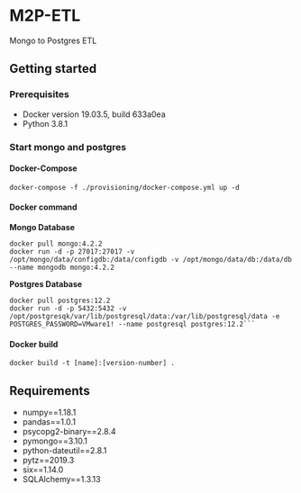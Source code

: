 # M2P-ETL
Mongo to Postgres ETL

## Getting started
### Prerequisites
- Docker version 19.03.5, build 633a0ea
- Python 3.8.1

### Start mongo and postgres
#### Docker-Compose 
```shell script
docker-compose -f ./provisioning/docker-compose.yml up -d
```

#### Docker command
**Mongo Database**
```shell script
docker pull mongo:4.2.2
docker run -d -p 27017:27017 -v /opt/mongo/data/configdb:/data/configdb -v /opt/mongo/data/db:/data/db --name mongodb mongo:4.2.2
```

**Postgres Database**
```shell script
docker pull postgres:12.2
docker run -d -p 5432:5432 -v /opt/postgresqk/var/lib/postgresql/data:/var/lib/postgresql/data -e POSTGRES_PASSWORD=VMware1! --name postgresql postgres:12.2```
```

#### Docker build
```shell script
docker build -t [name]:[version-number] .
```

## Requirements
- numpy==1.18.1
- pandas==1.0.1
- psycopg2-binary==2.8.4
- pymongo==3.10.1
- python-dateutil==2.8.1
- pytz==2019.3
- six==1.14.0
- SQLAlchemy==1.3.13
